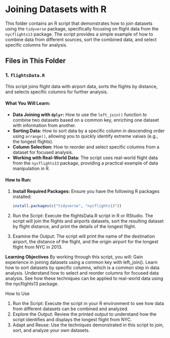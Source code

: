 # Joining Datasets with R

This folder contains an R script that demonstrates how to join datasets using the `tidyverse` package, specifically focusing on flight data from the `nycflights13` package. The script provides a simple example of how to combine data from different sources, sort the combined data, and select specific columns for analysis.

## Files in This Folder

### 1. `flightsData.R`

This script joins flight data with airport data, sorts the flights by distance, and selects specific columns for further analysis.

#### What You Will Learn:

- **Data Joining with `dplyr`:** How to use the `left_join()` function to combine two datasets based on a common key, enriching one dataset with information from another.
- **Sorting Data:** How to sort data by a specific column in descending order using `arrange()`, allowing you to quickly identify extreme values (e.g., the longest flights).
- **Column Selection:** How to reorder and select specific columns from a dataset for focused analysis.
- **Working with Real-World Data:** The script uses real-world flight data from the `nycflights13` package, providing a practical example of data manipulation in R.

#### How to Run:

1. **Install Required Packages:** Ensure you have the following R packages installed:

   ```r
   install.packages(c("tidyverse", "nycflights13"))
   ```

2. Run the Script: Execute the flightsData.R script in R or RStudio. The script will join the flights and airports datasets, sort the resulting dataset by flight distance, and print the details of the longest flight.

3. Examine the Output: The script will print the name of the destination airport, the distance of the flight, and the origin airport for the longest flight from NYC in 2013.

**Learning Objectives**
By working through this script, you will:
    Gain experience in joining datasets using a common key with left_join().
    Learn how to sort datasets by specific columns, which is a common step in data analysis.
    Understand how to select and reorder columns for focused data analysis.
    See how these techniques can be applied to real-world data using the nycflights13 package.

How to Use
1. Run the Script: Execute the script in your R environment to see how data from different datasets can be combined and analyzed.
2. Explore the Output: Review the printed output to understand how the script identifies and displays the longest flight from NYC.
3. Adapt and Reuse: Use the techniques demonstrated in this script to join, sort, and analyze your own datasets.